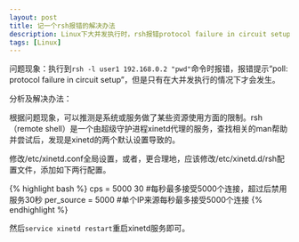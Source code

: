 ```yaml
---
layout: post
title: 记一个rsh报错的解决办法
description: Linux下大并发执行时，rsh报错protocol failure in circuit setup，解决办法是修改xinetd的设置。
tags: [Linux]
---
```


问题现象：执行到`rsh -l user1 192.168.0.2 "pwd"`命令时报错，报错提示“poll: protocol failure in circuit setup”，但是只有在大并发执行的情况下才会发生。

分析及解决办法：

<!--more-->

根据问题现象，可以推测是系统或服务做了某些资源使用方面的限制。rsh（remote shell）是一个由超级守护进程xinetd代理的服务，查找相关的man帮助并尝试后，发现是xinetd的两个默认设置导致的。

修改/etc/xinetd.conf全局设置，或者，更合理地，应该修改/etc/xinetd.d/rsh配置文件，添加如下两行配置。

{% highlight bash %}
    cps = 5000 30       #每秒最多接受5000个连接，超过后禁用服务30秒
    per_source = 5000   #单个IP来源每秒最多接受5000个连接
{% endhighlight %}

然后`service xinetd restart`重启xinetd服务即可。
